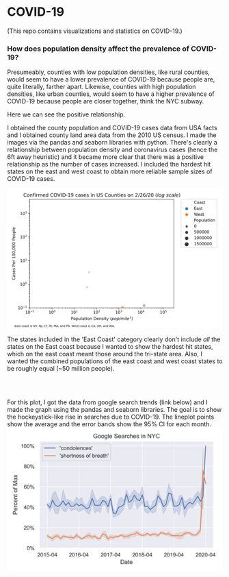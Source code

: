 # COVID-19
(This repo contains visualizations and statistics on COVID-19.)

### How does population density affect the prevalence of COVID-19? 

Presumeably, counties with low population densities, like rural counties, would seem to have a lower prevalence of COVID-19 because people are, quite literally, farther apart. Likewise, counties with high population densities, like urban counties, would seem to have a higher prevalence of COVID-19 because people are closer together, think the NYC subway. 

Here we can see the positive relationship.

I obtained the county population and COVID-19 cases data from USA facts and I obtained county land area data from the 2010 US census. I made the images via the pandas and seaborn libraries with python. There's clearly a relationship between population density and coronavirus cases (hence the 6ft away heuristic) and it became more clear that there was a positive relationship as the number of cases increased. I included the hardest hit states on the east and west coast to obtain more reliable sample sizes of COVID-19 cases. 

![](coast_size.gif)

The states included in the 'East Coast' category clearly don't include *all* the states on the East coast because I wanted to show the hardest hit states, which on the east coast meant those around the tri-state area. Also, I wanted the combined populations of the east coast and west coast states to be roughly equal (~50 million people). 

<br>
<br>

For this plot, I got the data from google search trends (link below) and I made the graph using the pandas and seaborn libraries. The goal is to show the hockeystick-like rise in searches due to COVID-19. The lineplot points show the average and the error bands show the 95% CI for each month.
![](covid1.png)
